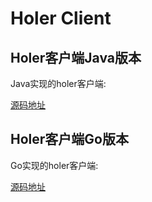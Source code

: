 # Holer Client

## Holer客户端Java版本

Java实现的holer客户端:

[源码地址](https://github.com/wisdom-projects/holer-client/Java)

## Holer客户端Go版本
Go实现的holer客户端:

[源码地址](https://github.com/wisdom-projects/holer-client/Go)
